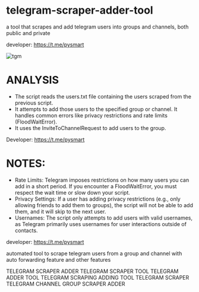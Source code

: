 # telegram-scraper-adder-tool
a tool that scrapes and add telegram users into groups and channels, both public and private

developer: https://t.me/pysmart

![tgm](https://github.com/user-attachments/assets/2b433cd1-3dd9-4ab7-b9e6-0ded7aafa5c2)

# ANALYSIS
- The script reads the users.txt file containing the users scraped from the previous script.
- It attempts to add those users to the specified group or channel. It handles common errors like privacy restrictions and rate limits (FloodWaitError).
- It uses the InviteToChannelRequest to add users to the group.

Developer: https://t.me/pysmart

# NOTES:
- Rate Limits: Telegram imposes restrictions on how many users you can add in a short period. If you encounter a FloodWaitError, you must respect the wait time or slow down your script.
- Privacy Settings: If a user has adding privacy restrictions (e.g., only allowing friends to add them to groups), the script will not be able to add them, and it will skip to the next user.
- Usernames: The script only attempts to add users with valid usernames, as Telegram primarily uses usernames for user interactions outside of contacts.

developer: https://t.me/pysmart
 
automated tool to scrape telegram users from a group and channel with auto forwarding feature and other features

TELEGRAM SCRAPER ADDER
TELEGRAM SCRAPER TOOL
TELEGRAM ADDER TOOL
TELEGRAM SCRAPING ADDING TOOL
TELEGRAM SCRAPER
TELEGRAM CHANNEL GROUP SCRAPER ADDER
